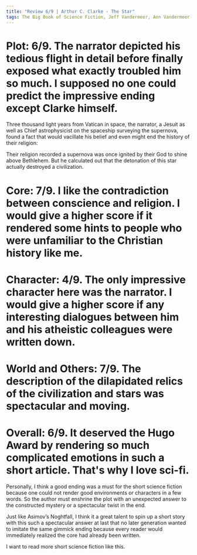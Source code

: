 ```yaml
---
title: "Review 6/9 | Arthur C. Clarke - The Star"
tags: The Big Book of Science Fiction, Jeff Vandermeer, Ann Vandermeer, short story, novelette, science fiction, 1917-2008, 1955
---
```


# Plot: 6/9. The narrator depicted his tedious flight in detail before finally exposed what exactly troubled him so much. I supposed no one could predict the impressive ending except Clarke himself.
Three thousand light years from Vatican in space, the narrator, a Jesuit as well as Chief astrophysicist on the spaceship surveying the supernova, found a fact that would vacillate his belief and even might end the history of their religion:

Their religion recorded a supernova was once ignited by their God to shine above Bethlehem. But he calculated out that the detonation of this star actually destroyed a civilization.

# Core: 7/9. I like the contradiction between conscience and religion. I would give a higher score if it rendered some hints to people who were unfamiliar to the Christian history like me.

# Character: 4/9. The only impressive character here was the narrator. I would give a higher score if any interesting dialogues between him and his atheistic colleagues were written down.


# World and Others: 7/9. The description of the dilapidated relics of the civilization and stars was spectacular and moving.



# Overall: 6/9. It deserved the Hugo Award by rendering so much complicated emotions in such a short article. That's why I love sci-fi.

Personally, I think a good ending was a must for the short science fiction because one could not render good environments or characters in a few words. So the author must enshrine the plot with an unexpected answer to the constructed mystery or a spectacular twist in the end. 

Just like Asimov’s Noghtfall, I think it a great talent to spin up a short story with this such a spectacular answer at last that no later generation wanted to imitate the same gimmick ending because every reader would immediately realized the core had already been written.

I want to read more short science fiction like this.
